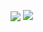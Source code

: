 <p>
    <img align="center" src="https://github-readme-stats.vercel.app/api?username=borfei&title_color=777&text_color=aaa&icon_color=808080&theme=transparent&custom_title=Statistics&hide_border=true&disable_animations=true&show_icons=true" />
    <img align="top" src="https://github-readme-stats.vercel.app/api/top-langs/?username=borfei&title_color=777&text_color=aaa&icon_color=808080&layout=compact&custom_title=Languages&theme=transparent&hide_border=true&disable_animations=true" />
</p>

